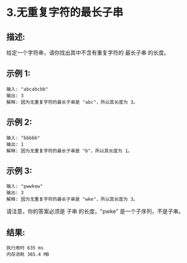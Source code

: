 3.无重复字符的最长子串
=
描述:
-
给定一个字符串，请你找出其中不含有重复字符的 最长子串 的长度。

示例 1:
-
    输入: "abcabcbb"
    输出: 3
    解释: 因为无重复字符的最长子串是 "abc"，所以其长度为 3。
示例 2:
-
    输入: "bbbbb"
    输出: 1
    解释: 因为无重复字符的最长子串是 "b"，所以其长度为 1。
示例 3:
-
    输入: "pwwkew"
    输出: 3
    解释: 因为无重复字符的最长子串是 "wke"，所以其长度为 3。
请注意，你的答案必须是 子串 的长度，"pwke" 是一个子序列，不是子串。

结果:
-
    执行用时 635 ms
    内存消耗 365.4 MB

	